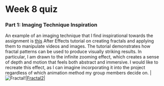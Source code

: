 # Week 8 quiz
### **Part 1: Imaging Technique Inspiration**
An example of an imaging technique that I find inspirational towards the assignment is [this](https://youtu.be/dqVIPuG7mDw?t=1302) After Effects tutorial on creating fractals and applying them to manipulate videos and images. The tutorial demonstrates how fractal patterns can be used to produce visually striking results. In particular, I am drawn to the infinite zooming effect, which creates a sense of depth and motion that feels both abstract and immersive. I would like to recreate this effect, as I can imagine incorporating it into the project regardless of which animation method my group members decide on.
|![Fractal](readmeImages/Fractal.png)!|[Fractal2](readmeImages/Fractal2.png)|
